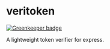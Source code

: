 veritoken
=========

[![Greenkeeper badge](https://badges.greenkeeper.io/taoyuan/veritoken.svg)](https://greenkeeper.io/)

A lightweight token verifier for express.
